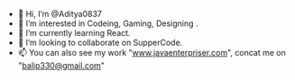 - 👋 Hi, I’m @Aditya0837
- 👀 I’m interested in Codeing, Gaming, Designing .
- 🌱 I’m currently learning React.
- 💞️ I’m looking to collaborate on SupperCode.
- 📫 You can also see my work "www.javaenterpriser.com", concat me on "balip330@gmail.com"


